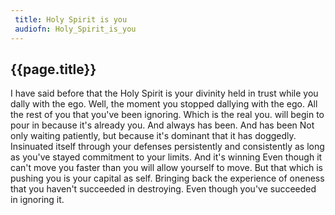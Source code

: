 ```yaml
---
 title: Holy Spirit is you
 audiofn: Holy_Spirit_is_you
---
```


## {{page.title}}

I have said before that the Holy Spirit is your divinity held in trust
while you dally with the ego. Well, the moment you stopped dallying with
the ego. All the rest of you that you've been ignoring. Which is the
real you. will begin to pour in because it's already you. And always has
been. And has been Not only waiting patiently, but because it's dominant
that it has doggedly. Insinuated itself through your defenses
persistently and consistently as long as you've stayed commitment to
your limits. And it's winning Even though it can't move you faster than
you will allow yourself to move. But that which is pushing you is your
capital as self. Bringing back the experience of oneness that you
haven't succeeded in destroying. Even though you've succeeded in
ignoring it.

